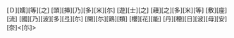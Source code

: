 [Ｄ][嬬][等][之] [頭][挿][乃][多][米][尓] [遊][士][之] [蘰][之][多][米][等] [敷][座][流] [國][乃][波][多][弖][尓] [開][尓][鶏][類] [櫻][花][能] [丹][穂][日][波][母][安][奈]<[尓]>
